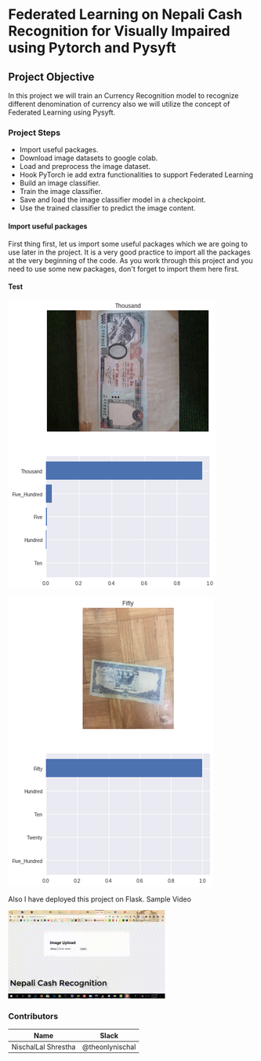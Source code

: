 
# Federated Learning on Nepali Cash Recognition for Visually Impaired using Pytorch and Pysyft

## Project Objective

In this project we will train an Currency Recognition model to recognize different denomination of currency also we will utilize the concept of Federated Learning using Pysyft.

### Project Steps
- Import useful packages.
- Download image datasets to google colab.
- Load and preprocess the image dataset.
- Hook PyTorch ie add extra functionalities to support Federated Learning
- Build an image classifier.
- Train the image classifier.
- Save and load the image classifier model in a checkpoint.
- Use the trained classifier to predict the image content.

#### Import useful packages

First thing first, let us import some useful packages which we are going to use later in the project. It is a very good practice to import all the packages at the very beginning of the code. As you work through this project and you need to use some new packages, don't forget to import them here first.

#### Test
![Test of NRS 1000](assets/img1.png)

![Test of NRS 50](assets/img2.png)

Also I have deployed this project on Flask.
Sample Video

![Sample Video](assets/video.gif)


### Contributors

| Name | Slack |
| ------ | ------ |
| NischalLal Shrestha | @theonlynischal |

